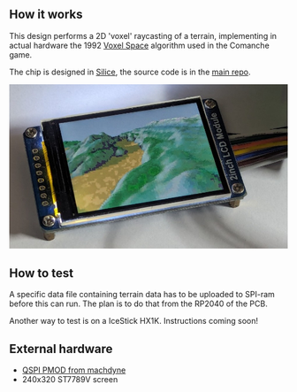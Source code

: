 <!---

This file is used to generate your project datasheet. Please fill in the information below and delete any unused
sections.

You can also include images in this folder and reference them in the markdown. Each image must be less than
512 kb in size, and the combined size of all images must be less than 1 MB.
-->

## How it works

This design performs a 2D 'voxel' raycasting of a terrain, implementing in
actual hardware the 1992 [Voxel Space](https://en.wikipedia.org/wiki/Voxel_Space) algorithm used in the Comanche game.

The chip is designed in [Silice](https://github.com/sylefeb/Silice/),
the source code is in the [main repo](https://github.com/sylefeb/Silice/tree/wip/projects/qspi_terrain).

![A terrain](terrain.jpg)

## How to test

A specific data file containing terrain data has to be uploaded to SPI-ram
before this can run. The plan is to do that from the RP2040 of the PCB.

Another way to test is on a IceStick HX1K. Instructions coming soon!

## External hardware

- [QSPI PMOD from machdyne](https://machdyne.com/product/qqspi-psram32/)
- 240x320 ST7789V screen
